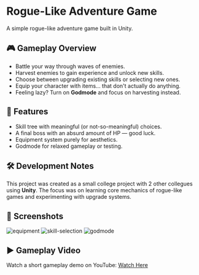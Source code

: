 # Rogue-Like Adventure Game

A simple rogue-like adventure game built in Unity.

## 🎮 Gameplay Overview

- Battle your way through waves of enemies.
- Harvest enemies to gain experience and unlock new skills.
- Choose between upgrading existing skills or selecting new ones.
- Equip your character with items... that don't actually do anything.
- Feeling lazy? Turn on **Godmode** and focus on harvesting instead.

## 🧠 Features

- Skill tree with meaningful (or not-so-meaningful) choices.
- A final boss with an absurd amount of HP — good luck.
- Equipment system purely for aesthetics.
- Godmode for relaxed gameplay or testing.

## 🛠 Development Notes

This project was created as a small college project with 2 other collegues using **Unity**. The focus was on learning core mechanics of rogue-like games and experimenting with upgrade systems.

## 📸 Screenshots

![equipment](https://github.com/user-attachments/assets/80a7c780-4a91-4297-94f2-ca2faf44bd81)
![skill-selection](https://github.com/user-attachments/assets/e20880ed-70a2-4ca3-b831-a89aeda49e11)
![godmode](https://github.com/user-attachments/assets/e3f52789-8d18-4730-b08c-eb6eda094763)

## ▶️ Gameplay Video

Watch a short gameplay demo on YouTube: [Watch Here](https://youtu.be/3Ckhkj1HJ_s)
